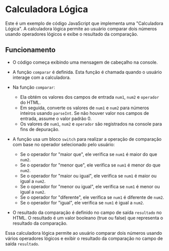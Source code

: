 # Calculadora Lógica

Este é um exemplo de código JavaScript que implementa uma "Calculadora Lógica". A calculadora lógica permite ao usuário comparar dois números usando operadores lógicos e exibe o resultado da comparação.

## Funcionamento

- O código começa exibindo uma mensagem de cabeçalho na console.

- A função `comparar` é definida. Esta função é chamada quando o usuário interage com a calculadora.

- Na função `comparar`:
   - Ela obtém os valores dos campos de entrada `num1`, `num2` e `operador` do HTML.
   - Em seguida, converte os valores de `num1` e `num2` para números inteiros usando `parseInt`. Se não houver valor nos campos de entrada, assume o valor padrão 0.
   - Os valores de `num1`, `num2` e `operador` são registrados na console para fins de depuração.

- A função usa um bloco `switch` para realizar a operação de comparação com base no operador selecionado pelo usuário:
   - Se o operador for "maior que", ele verifica se `num1` é maior do que `num2`.
   - Se o operador for "menor que", ele verifica se `num1` é menor do que `num2`.
   - Se o operador for "maior ou igual", ele verifica se `num1` é maior ou igual a `num2`.
   - Se o operador for "menor ou igual", ele verifica se `num1` é menor ou igual a `num2`.
   - Se o operador for "diferente", ele verifica se `num1` é diferente de `num2`.
   - Se o operador for "igual", ele verifica se `num1` é igual a `num2`.

- O resultado da comparação é definido no campo de saída `resultado` no HTML. O resultado é um valor booleano (true ou false) que representa o resultado da comparação.

Essa calculadora lógica permite ao usuário comparar dois números usando vários operadores lógicos e exibir o resultado da comparação no campo de saída `resultado`.

